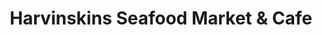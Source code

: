 ---
title: "Harvinskins Seafood Market & Cafe"
url: /camden/harvinskins-seafood-market-und-cafe/
shop: Fisch
---